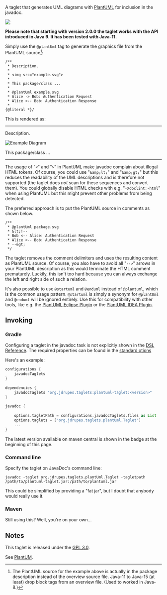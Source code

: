 A taglet that generates UML diagrams with 
[PlantUML](http://plantuml.sourceforge.net/) for inclusion in the javadoc.

<a href="https://search.maven.org/#search%7Cga%7C1%7Cg%3A%22org.jdrupes.taglets%22%20AND%20a%3A%22plantuml-taglet%22"><img src="https://img.shields.io/maven-central/v/org.jdrupes.taglets/plantuml-taglet.svg"></a>
  
**Please note that starting with version 2.0.0 the taglet works with 
the API introduced in Java 9. It has been tested with Java-11.**
  
Simply use the `@plantUml` tag to generate the graphics file from the 
PlantUML source[^1]:

```
/**
 * Description.
 *
 * <img src="example.svg">
 *
 * This package/class ...
 *
 * @plantUml example.svg
 * Alice -> Bob: Authentication Request
 * Alice <-- Bob: Authentication Response
 * 
{@literal *}/
```

This is rendered as:
 
---
 
Description.
 
![Example Diagram](org/jdrupes/taglets/plantUml/example.svg)
 
This package/class ...
 
---

[^1]: The PlantUML source for the example above is actually 
    in the package description instead of the overview source file.
    Java-11 to Java-15 (at least) drop block tags from an overview file.
    (Used to worked in Java-8.)
 
The usage of "`<`" and "`>`" in PlantUML make javadoc complain about 
illegal HTML tokens. Of course, you could use "`&amp;lt;`" and "`&amp;gt;`" but 
this reduces the readability of the UML descriptions and is therefore
not supported (the taglet does *not* scan for these sequences and convert
them). You could globally disable HTML checks with e.g. "`-Xdoclint:-html`"
when using PlantUML but this might prevent other problems from being detected.

The preferred approach is to put the PlantUML source in comments as
shown below.

```
/**
 * @plantUml package.svg
 * &lt;!--
 * Bob <-- Alice: Authentication Request
 * Alice <-- Bob: Authentication Response
 * --&gt;
 */
```

The taglet removes the comment delimiters and uses the resulting content
as PlantUML source. Of course, you also have to avoid all "`-->`" arrows in 
your PlantUML description as this would terminate the HTML comment 
prematurely. Luckily, this isn't too hard because you can always exchange 
the left and right side of such a relation.
 
It's also possible to use `@startuml` and `@enduml` instead of `@plantuml`, 
which is the common usage pattern. `@startuml` is simply a synonym for 
`@plantUml` and `@enduml` will be ignored entirely. Use this for
compatibility with other tools, like e.g. the 
[PlantUML Eclipse Plugin](http://plantuml.com/eclipse) or the
[PlantUML IDEA Plugin](https://github.com/esteinberg/plantuml4idea).
 

Invoking
--------

### Gradle
 
Configuring a taglet in the javadoc task is not explicitly shown in the
[DSL Reference](https://docs.gradle.org/current/dsl/org.gradle.api.tasks.javadoc.Javadoc.html).
The required properties can be found in the 
[standard otions](https://docs.gradle.org/current/javadoc/org/gradle/external/javadoc/StandardJavadocDocletOptions.html)
 
Here's an example:
 
```gradle
configurations {
    javadocTaglets
}
 
dependencies {
    javadocTaglets "org.jdrupes.taglets:plantuml-taglet:<version>"
}
 
javadoc {
 
    options.tagletPath = configurations.javadocTaglets.files as List
    options.taglets = ["org.jdrupes.taglets.plantUml.Taglet"]
    ...
}
```
 
The latest version available on maven central is shown in the badge at the
beginning of this page.
 
### Command line
 
Specify the taglet on JavaDoc's command line:
 
```
javadoc -taglet org.jdrupes.taglets.plantUml.Taglet -tagletpath /path/to/plantuml-taglet.jar:/path/to/plantuml.jar
```
 
This could be simplified by providing a "fat jar", but I doubt that anybody would
really use it.
 
 
### Maven
 
Still using this? Well, you're on your own...
 
Notes
-----

This taglet is released under the
[GPL 3.0](http://www.gnu.org/licenses/gpl-3.0-standalone.html).

See [PlantUM](http://plantuml.sourceforge.net).
